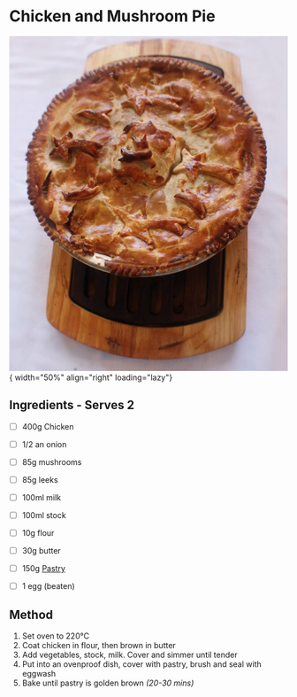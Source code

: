 # Chicken and Mushroom Pie

![chickenpie.jpg](./unsplash-pie.jpg){ width="50%" align="right" loading="lazy"}

## Ingredients - Serves 2
* [ ] 400g Chicken
* [ ] 1/2 an onion
* [ ] 85g mushrooms
* [ ] 85g leeks
* [ ] 100ml milk
* [ ] 100ml stock
* [ ] 10g flour
* [ ] 30g butter
* [ ] 150g [Pastry](./pastry)
* [ ] 1 egg (beaten)


## Method
1. Set oven to 220°C
2. Coat chicken in flour, then brown in butter
3. Add vegetables, stock, milk. Cover and simmer until tender
4. Put into an ovenproof dish, cover with pastry, brush and seal with eggwash
5. Bake until pastry is golden brown _(20-30 mins)_